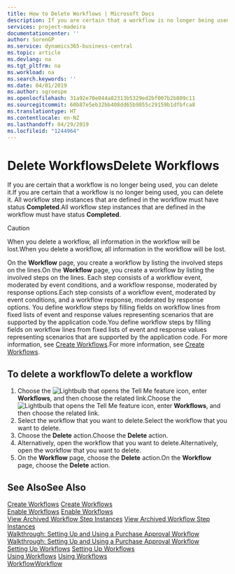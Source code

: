 ```yaml
---
title: How to Delete Workflows | Microsoft Docs
description: If you are certain that a workflow is no longer being used, you can delete it. All workflow step instances that are defined in the workflow must have status **Completed**.
services: project-madeira
documentationcenter: ''
author: SorenGP
ms.service: dynamics365-business-central
ms.topic: article
ms.devlang: na
ms.tgt_pltfrm: na
ms.workload: na
ms.search.keywords: ''
ms.date: 04/01/2019
ms.author: sgroespe
ms.openlocfilehash: 31a92e70e044a82313b5329ed2bf007b2b809c11
ms.sourcegitcommit: 60b87e5eb32bb408dd65b9855c29159b1dfbfca8
ms.translationtype: HT
ms.contentlocale: en-NZ
ms.lasthandoff: 04/29/2019
ms.locfileid: "1244964"
---
```

# <a name="delete-workflows"></a><span data-ttu-id="376c7-104">Delete Workflows</span><span class="sxs-lookup"><span data-stu-id="376c7-104">Delete Workflows</span></span>
<span data-ttu-id="376c7-105">If you are certain that a workflow is no longer being used, you can delete it.</span><span class="sxs-lookup"><span data-stu-id="376c7-105">If you are certain that a workflow is no longer being used, you can delete it.</span></span> <span data-ttu-id="376c7-106">All workflow step instances that are defined in the workflow must have status **Completed**.</span><span class="sxs-lookup"><span data-stu-id="376c7-106">All workflow step instances that are defined in the workflow must have status **Completed**.</span></span>  

> [!CAUTION]  
>  <span data-ttu-id="376c7-107">When you delete a workflow, all information in the workflow will be lost.</span><span class="sxs-lookup"><span data-stu-id="376c7-107">When you delete a workflow, all information in the workflow will be lost.</span></span>  

 <span data-ttu-id="376c7-108">On the **Workflow** page, you create a workflow by listing the involved steps on the lines.</span><span class="sxs-lookup"><span data-stu-id="376c7-108">On the **Workflow** page, you create a workflow by listing the involved steps on the lines.</span></span> <span data-ttu-id="376c7-109">Each step consists of a workflow event, moderated by event conditions, and a workflow response, moderated by response options.</span><span class="sxs-lookup"><span data-stu-id="376c7-109">Each step consists of a workflow event, moderated by event conditions, and a workflow response, moderated by response options.</span></span> <span data-ttu-id="376c7-110">You define workflow steps by filling fields on workflow lines from fixed lists of event and response values representing scenarios that are supported by the application code.</span><span class="sxs-lookup"><span data-stu-id="376c7-110">You define workflow steps by filling fields on workflow lines from fixed lists of event and response values representing scenarios that are supported by the application code.</span></span> <span data-ttu-id="376c7-111">For more information, see [Create Workflows](across-how-to-create-workflows.md).</span><span class="sxs-lookup"><span data-stu-id="376c7-111">For more information, see [Create Workflows](across-how-to-create-workflows.md).</span></span>  

## <a name="to-delete-a-workflow"></a><span data-ttu-id="376c7-112">To delete a workflow</span><span class="sxs-lookup"><span data-stu-id="376c7-112">To delete a workflow</span></span>  
1.  <span data-ttu-id="376c7-113">Choose the ![Lightbulb that opens the Tell Me feature](media/ui-search/search_small.png "Tell me what you want to do") icon, enter **Workflows**, and then choose the related link.</span><span class="sxs-lookup"><span data-stu-id="376c7-113">Choose the ![Lightbulb that opens the Tell Me feature](media/ui-search/search_small.png "Tell me what you want to do") icon, enter **Workflows**, and then choose the related link.</span></span>  
2.  <span data-ttu-id="376c7-114">Select the workflow that you want to delete.</span><span class="sxs-lookup"><span data-stu-id="376c7-114">Select the workflow that you want to delete.</span></span>  
3.  <span data-ttu-id="376c7-115">Choose the **Delete** action.</span><span class="sxs-lookup"><span data-stu-id="376c7-115">Choose the **Delete** action.</span></span>  
4.  <span data-ttu-id="376c7-116">Alternatively, open the workflow that you want to delete.</span><span class="sxs-lookup"><span data-stu-id="376c7-116">Alternatively, open the workflow that you want to delete.</span></span>  
5.  <span data-ttu-id="376c7-117">On the **Workflow** page, choose the **Delete** action.</span><span class="sxs-lookup"><span data-stu-id="376c7-117">On the **Workflow** page, choose the **Delete** action.</span></span>  

## <a name="see-also"></a><span data-ttu-id="376c7-118">See Also</span><span class="sxs-lookup"><span data-stu-id="376c7-118">See Also</span></span>  
 <span data-ttu-id="376c7-119">[Create Workflows](across-how-to-create-workflows.md) </span><span class="sxs-lookup"><span data-stu-id="376c7-119">[Create Workflows](across-how-to-create-workflows.md) </span></span>  
 <span data-ttu-id="376c7-120">[Enable Workflows](across-how-to-enable-workflows.md) </span><span class="sxs-lookup"><span data-stu-id="376c7-120">[Enable Workflows](across-how-to-enable-workflows.md) </span></span>  
 <span data-ttu-id="376c7-121">[View Archived Workflow Step Instances](across-how-to-view-archived-workflow-step-instances.md) </span><span class="sxs-lookup"><span data-stu-id="376c7-121">[View Archived Workflow Step Instances](across-how-to-view-archived-workflow-step-instances.md) </span></span>  
 <span data-ttu-id="376c7-122">[Walkthrough: Setting Up and Using a Purchase Approval Workflow](walkthrough-setting-up-and-using-a-purchase-approval-workflow.md) </span><span class="sxs-lookup"><span data-stu-id="376c7-122">[Walkthrough: Setting Up and Using a Purchase Approval Workflow](walkthrough-setting-up-and-using-a-purchase-approval-workflow.md) </span></span>  
 <span data-ttu-id="376c7-123">[Setting Up Workflows](across-set-up-workflows.md) </span><span class="sxs-lookup"><span data-stu-id="376c7-123">[Setting Up Workflows](across-set-up-workflows.md) </span></span>  
 <span data-ttu-id="376c7-124">[Using Workflows](across-use-workflows.md) </span><span class="sxs-lookup"><span data-stu-id="376c7-124">[Using Workflows](across-use-workflows.md) </span></span>  
 [<span data-ttu-id="376c7-125">Workflow</span><span class="sxs-lookup"><span data-stu-id="376c7-125">Workflow</span></span>](across-workflow.md)   
